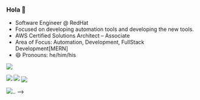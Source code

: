 ### Hola 👋
- Software Engineer @ RedHat
- Focused on developing automation tools and developing the new tools.
- AWS Certified Solutions Architect – Associate 
- Area of Focus: Automation, Development, FullStack Development[MERN]
- 😄 Pronouns: he/him/his



<!--
**athiruma/athiruma** is a ✨ _special_ ✨ repository because its `README.md` (this file) appears on your GitHub profile.
-->

![](https://github-profile-trophy.vercel.app/?username=athiruma&theme=dracula)

<a>
  <img align="left" src="https://github-profile-summary-cards.vercel.app/api/cards/most-commit-language?username=athiruma&theme=dracula" />
</a>

<a>
  <img align='float:right' src="https://github-readme-stats.vercel.app/api?username=athiruma&theme=dracula"/>
</a>

<a>
  <img align="center" src="https://github-profile-summary-cards.vercel.app/api/cards/repos-per-language?username=athiruma&theme=dracula" />
</a>


![](https://github-profile-summary-cards.vercel.app/api/cards/profile-details?username=athiruma&theme=dracula)..
-->
